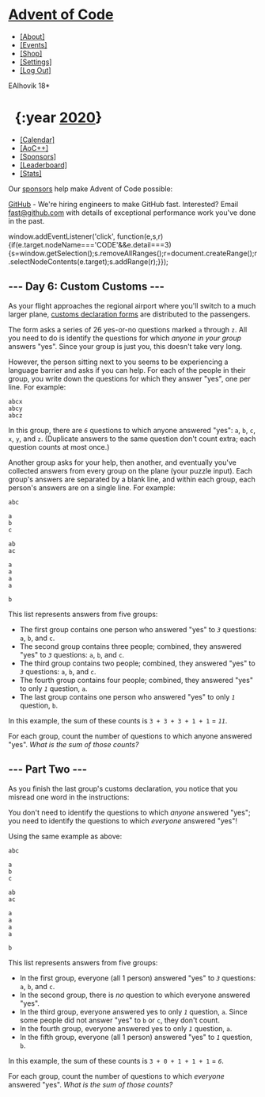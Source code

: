 [Advent of Code](/)
===================

*   [\[About\]](/2020/about)
*   [\[Events\]](/2020/events)
*   [\[Shop\]](https://teespring.com/stores/advent-of-code)
*   [\[Settings\]](/2020/settings)
*   [\[Log Out\]](/2020/auth/logout)

EAlhovik 18\*

  {:year [2020](/2020)}
=======================

*   [\[Calendar\]](/2020)
*   [\[AoC++\]](/2020/support)
*   [\[Sponsors\]](/2020/sponsors)
*   [\[Leaderboard\]](/2020/leaderboard)
*   [\[Stats\]](/2020/stats)

Our [sponsors](/2020/sponsors) help make Advent of Code possible:

[GitHub](https://github.com/) - We're hiring engineers to make GitHub fast. Interested? Email fast@github.com with details of exceptional performance work you've done in the past.

window.addEventListener('click', function(e,s,r){if(e.target.nodeName==='CODE'&&e.detail===3){s=window.getSelection();s.removeAllRanges();r=document.createRange();r.selectNodeContents(e.target);s.addRange(r);}});

\--- Day 6: Custom Customs ---
------------------------------

As your flight approaches the regional airport where you'll switch to a much larger plane, [customs declaration forms](https://en.wikipedia.org/wiki/Customs_declaration) are distributed to the passengers.

The form asks a series of 26 yes-or-no questions marked `a` through `z`. All you need to do is identify the questions for which _anyone in your group_ answers "yes". Since your group is just you, this doesn't take very long.

However, the person sitting next to you seems to be experiencing a language barrier and asks if you can help. For each of the people in their group, you write down the questions for which they answer "yes", one per line. For example:

    abcx
    abcy
    abcz
    

In this group, there are _`6`_ questions to which anyone answered "yes": `a`, `b`, `c`, `x`, `y`, and `z`. (Duplicate answers to the same question don't count extra; each question counts at most once.)

Another group asks for your help, then another, and eventually you've collected answers from every group on the plane (your puzzle input). Each group's answers are separated by a blank line, and within each group, each person's answers are on a single line. For example:

    abc
    
    a
    b
    c
    
    ab
    ac
    
    a
    a
    a
    a
    
    b
    

This list represents answers from five groups:

*   The first group contains one person who answered "yes" to _`3`_ questions: `a`, `b`, and `c`.
*   The second group contains three people; combined, they answered "yes" to _`3`_ questions: `a`, `b`, and `c`.
*   The third group contains two people; combined, they answered "yes" to _`3`_ questions: `a`, `b`, and `c`.
*   The fourth group contains four people; combined, they answered "yes" to only _`1`_ question, `a`.
*   The last group contains one person who answered "yes" to only _`1`_ question, `b`.

In this example, the sum of these counts is `3 + 3 + 3 + 1 + 1` = _`11`_.

For each group, count the number of questions to which anyone answered "yes". _What is the sum of those counts?_


\--- Part Two ---
-----------------

As you finish the last group's customs declaration, you notice that you misread one word in the instructions:

You don't need to identify the questions to which _anyone_ answered "yes"; you need to identify the questions to which _everyone_ answered "yes"!

Using the same example as above:

    abc
    
    a
    b
    c
    
    ab
    ac
    
    a
    a
    a
    a
    
    b
    

This list represents answers from five groups:

*   In the first group, everyone (all 1 person) answered "yes" to _`3`_ questions: `a`, `b`, and `c`.
*   In the second group, there is _no_ question to which everyone answered "yes".
*   In the third group, everyone answered yes to only _`1`_ question, `a`. Since some people did not answer "yes" to `b` or `c`, they don't count.
*   In the fourth group, everyone answered yes to only _`1`_ question, `a`.
*   In the fifth group, everyone (all 1 person) answered "yes" to _`1`_ question, `b`.

In this example, the sum of these counts is `3 + 0 + 1 + 1 + 1` = _`6`_.

For each group, count the number of questions to which _everyone_ answered "yes". _What is the sum of those counts?_
